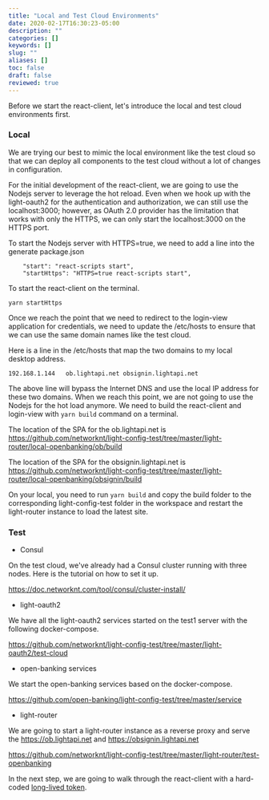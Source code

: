 ```yaml
---
title: "Local and Test Cloud Environments"
date: 2020-02-17T16:30:23-05:00
description: ""
categories: []
keywords: []
slug: ""
aliases: []
toc: false
draft: false
reviewed: true
---
```


Before we start the react-client, let's introduce the local and test cloud environments first. 


### Local

We are trying our best to mimic the local environment like the test cloud so that we can deploy all components to the test cloud without a lot of changes in configuration. 


For the initial development of the react-client, we are going to use the Nodejs server to leverage the hot reload. Even when we hook up with the light-oauth2 for the authentication and authorization, we can still use the localhost:3000; however, as OAuth 2.0 provider has the limitation that works with only the HTTPS, we can only start the localhost:3000 on the HTTPS port. 

To start the Nodejs server with HTTPS=true, we need to add a line into the generate package.json

```
    "start": "react-scripts start",
    "startHttps": "HTTPS=true react-scripts start",
```

To start the react-client on the terminal.

```
yarn startHttps
```

Once we reach the point that we need to redirect to the login-view application for credentials, we need to update the /etc/hosts to ensure that we can use the same domain names like the test cloud. 

Here is a line in the /etc/hosts that map the two domains to my local desktop address.

```
192.168.1.144   ob.lightapi.net obsignin.lightapi.net
```

The above line will bypass the Internet DNS and use the local IP address for these two domains. When we reach this point, we are not going to use the Nodejs for the hot load anymore. We need to build the react-client and login-view with `yarn build` command on a terminal.

The location of the SPA for the ob.lightapi.net is https://github.com/networknt/light-config-test/tree/master/light-router/local-openbanking/ob/build

The location of the SPA for the obsignin.lightapi.net is https://github.com/networknt/light-config-test/tree/master/light-router/local-openbanking/obsignin/build


On your local, you need to run `yarn build` and copy the build folder to the corresponding light-config-test folder in the workspace and restart the light-router instance to load the latest site. 


### Test

* Consul

On the test cloud, we've already had a Consul cluster running with three nodes. Here is the tutorial on how to set it up.

https://doc.networknt.com/tool/consul/cluster-install/

* light-oauth2

We have all the light-oauth2 services started on the test1 server with the following docker-compose. 

https://github.com/networknt/light-config-test/tree/master/light-oauth2/test-cloud

* open-banking services

We start the open-banking services based on the docker-compose. 

https://github.com/open-banking/light-config-test/tree/master/service

* light-router

We are going to start a light-router instance as a reverse proxy and serve the https://ob.lightapi.net and https://obsignin.lightapi.net

https://github.com/networknt/light-config-test/tree/master/light-router/test-openbanking

In the next step, we are going to walk through the react-client with a hard-coded [long-lived token][].


[long-lived token]: /tutorial/open-banking/client/long-live/
